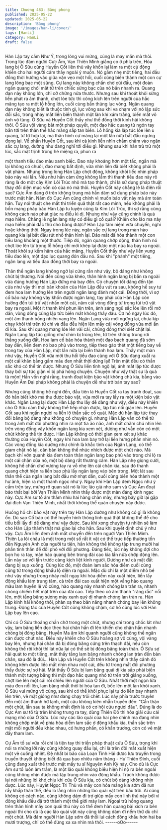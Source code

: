 ```yaml
---
title: Chương 483: Băng phong
published: 2025-05-22
updated: 2025-05-22
description: 'Băng phong'
image: '/images/han-li/cover/'
tags: [HanLi]
category: HanLi
draft: false
---
```


Hàn Lập tay cầm Như Ý, trong lòng vui mừng, cũng là may mắn
mà thôi.
Trong lúc đám người Cực Âm, Vạn Thiên Minh giằng co ở phía
trên, Hỏa lang bị Ô Sửu cùng Huyền Cốt liên thủ vây khốn lại làm
ra một cử động khiến cho hai người cảm thấy ngoài ý muốn.
Nó gầm nhẹ một tiếng, hai đầu đồng thời hướng vào giữa vặn
vẹo một hồi, cuối cùng biến thành một con cự lang lông bạc một
sừng.
Cự lang này không chần chờ cúi đầu, một đoàn ngân quang chói
mắt từ trên chiếc sừng bạc của nó bắn nhanh ra.
Quang đạn này không lớn, chỉ cỡ chừng nửa thước. Nhưng sau
khi thoát khỏi sừng liền phát ra âm thanh, chợt lóe tức thì công
kích lên trên người của hắc mãng tạo ra một lỗ hỗng lớn, cuối
cùng bắn thủng lục võng.
Ngân quang đạn này không biết là thuộc tính gì, lục võng sau khi
va chạm với nó lập sức đổi sắc, trong nháy mắt liền biến thành
một làn khí xám trắng, biến mất vô ảnh vô tùng.
Ô Sửu và Huyền Cốt thấy như thế đồng thời kinh hãi không thôi.
Ô Sửu vội vàng bắt một pháp quyết, một đạo hắc quang từ ngón
tay bắn tới trên thân thể hắc mãng sắp tan biến. Lỗ hổng kia lập
tức lóe lên u quang, từ từ hợp lại, ma thân hình cự mãng lại một
lần nữa bắt đầu ngưng đọng lại.
Về phần Huyền Cốt, sau khi cả kinh liền nhìn chằm chằm vào
ngân sắc cự lang, dường như đang nghĩ tới điều gì. Nhưng sau
khi hắn trù trừ một lúc, sắc mặt trịnh trọng hé miệng ra, phun ra

một thanh tiểu đao màu xanh biếc.
Đao này khoảng hơn một tấc, ngắn mà lại không có chuôi, đao
mang bất định, vừa nhìn liền đã biết không phải là vật phàm.
Nhưng trong lòng Hàn Lập chợt động, không khỏi liếc nhìn pháp
bảo này vài lần.
Nếu như hắn cảm ứng không lầm thì thanh tiểu đao này rõ ràng là
do một cây Kim Lôi Trúc nhỏ mà tạo thành, chỉ là sử dụng pháp
thuật thay đổi diện mục vốn có của nó mà thôi.
Huyền Cốt này chẳng lẽ là điên rồi sao? Cực Âm đang ở trên
không trung mà hắn dám sử dụng pháp bảo này trước mặt hắn.
Năm đó Cực Âm cũng chính vì muốn bảo vật này mà ám toán
hắn.
Tuy nói thuật che mắt thi triển quả thật rất cao minh, nếu không
phải là bổn mạng pháp bảo Hàn Lập tu luyện cũng là Kim Lôi
Trúc, thì sợ rằng cũng không cách nào phát giác ra điều kì dị.
Nhưng như vậy cũng chính là quá mạo hiểm.
Chẳng lẽ ngân lang này có điều gì cổ quái? Khiến cho lão ma này
mạo hiểm phải đắc thủ cho bằng được? Hàn Lập tâm niệm vừa
chuyển, nghi hoặc không thôi.
Ngay trong lúc này, ngân sắc cự lang trong màn hào quang kia lại
bắt đầu rút nhỏ thân hình lại. Đảo mắt đã hóa thành một con tiểu
lang khoảng một thước.
Tiếp đó, ngân quang chớp động, thân hình nó chợt lóe lên từ
trong lỗ hổng chỉ mới khép lại được một nửa kia bay ra ngoài.
Thoát khỏi sự kềm hãm của hắc mãng.
Huyền Cốt thấy như vậy liền vung tiểu đao lên, một đạo lục quang
đón đầu nó.
Sau khi "phành" một tiếng, ngân lang và tiểu đao đồng thời bay ra
ngoài.

Thân thể ngân lang không ngờ lại cứng rắn như vậy, bộ dáng như
không chút bị thương.
Nói đến cũng vừa khéo, thân hình ngân lang bị bắn ra ngoài vừa
đúng hướng Hàn Lập đứng mà bay đến.
Có chuyện tốt dâng đến tận cửa như vậy thì mọi băn khoăn của
Hàn Lập đều vứt ra sau, không hề suy tư đem hoa lam hướng lên
trên người ngân lang đánh một cái.
Đồng thời, vì sợ cổ bảo này không vây khốn được ngân lang, tay
phải của Hàn Lập còn hướng đến túi trữ vật nhấn một cái, năm
cái vòng đồng từ trong túi trữ vật bay ra ngoài.
Một ít thanh khí phun lên trên, ánh sáng ngũ sắc lóe lên rồi mờ
dần, vòng đồng cũng lập tức biến mất không thấy đâu.
Cơ hồ ngay lúc đó, một âm thanh bổng nhiên vang lên.
Ngân Lang vừa mới ngừng lại, chưa kịp chạy khỏi thì trên tứ chi
và đầu đều hiện lên mấy cái vòng đồng vừa mới ẩn đi kia. Sau khi
quang mang lóe lên vài cái, chúng đồng thời siết chặt lại.
Ngân Lang lập tức giống như chim bị trúng tên, từ trên không
trung rơi thẳng xuống đất.
Hoa lam cổ bảo hóa thành một đạo bạch quang đã sớm bay đến,
liền đem nó bao phủ vào trong, tiếp theo gào thét một tiếng bay
về trong tay của Hàn Lập, một lần nữa lại biến thành hoa lam.
Thấy một màn như vậy, Huyền Cốt vừa mới thu hồi tiểu đao cùng
với Ô Sửu đang xuất ra một cái khăn bằng gấm màu đen nhất
thời dừng lại! Trên mặt đều có thần sắc khó có thể tin được.
Nhưng Ô Sửu liền tỉnh ngộ lại, ánh mắt lập tức được thay bởi sự
tức giận vì bị phá hỏng chuyện.
Chuyện như vậy thật sự là quá tà môn! Hắn vốn nghĩ rằng, tranh
đoạt kiện bảo vật không chủ kia, bằng vào Huyền Âm Đại pháp
không phải là chuyện dễ như trở bàn tay sao?

Nhưng cũng không hề nghĩ đến, đầu tiên là Huyền Cốt ra tay
tranh đoạt, sau đó hắn biết khó mà thu được bảo vật, vừa mới ra
tay lấy ra một kiện bảo vật khác. Ngân Lang lại được Hàn Lập thu
lấy dễ dàng như vậy, điều này khiến cho Ô Sửu cảm thấy không
thể tiếp nhận được, lập tức nổi giận lên.
Huyền Cốt sau khi ngẩn người ra liền lộ thần sắc cổ quái.
Mặc dù hắn lập tức thay đổi bằng bộ dáng như không có chuyện
gì. nhưng Hàn Lập vẫn có thể từ trong ánh mắt đối phương nhìn
ra một tia ảo não, ánh mắt chăm chú nhìn lên trên vòng đồng vây
khốn ngân lang kia xem xét, dường như vẫn còn có một chút
không thể tin được.
Hàn Lập không có thời gian xem xét sự khác thường của Huyền
Cốt, ngay khi hoa lam bay trở lại liền hưng phấn nhìn nó.
Các vòng đồng kia dường như chính là khắc tinh của Ngân Lang,
có thể giam chặt nó lại, căn bản không thể nhúc nhích được một
chút nào.
Mà bạch khí vờn quanh kia đem toàn thân ngân lang bao phủ vào
trong chỉ lộ ra một cái chân của nó, một bộ dáng rất thương cảm.
Hàn Lập nhẹ giọng cười, không hề chần chờ vương tay ra vỗ nhẹ
lên cái chân kia, sau đó thanh quang chợt hiện ra liền bao phủ lấy
ngân lang vào bên trong.
Một lát sau thân thể của ngân lang bắt đầu mờ nhạt dần, cuối
cùng biến hóa thành một hư ảnh, hiện ra một thanh ngọc như ý.
Ngay khi Hàn Lập đem Ngọc như ý cầm trên tay, mừng rỡ quan
sát nó là lúc lão giả nho sam và Cực Âm đoạt bảo thất bại bởi
Vạn Thiên Minh nhìn thấy được một màn đáng kinh ngạc này.
Cực Âm sư tổ âm thầm nhíu hai hàng chân mày, nhưng bây giờ
lại gặp đại địch Vạn Thiên Minh, nhất thời không thể quản chuyện
này được.

Huống hồ chi bảo vật này trên tay Hàn Lập dường như không có
gì là không ổn.
Dù sao Cổ bảo có thể huyễn hình thông linh quả thật không thể
để cho tiểu bối lấy đi dể dàng như vậy được. Sau khi xong
chuyện tự nhiên sẽ làm cho Hàn Lập thành thật mà giao lại cho
hắn.
Sau khi quyết định chủ ý như vậy. Cực Âm liền đem ánh mắt
chuyển đến trên người Vạn Thiên Minh.
Thiên La lôi châu là một trong một số rất ít vật có thể trực tiếp
thương tổn đến Nguyên Anh của người tu tiên, hắn không thể
không tập trung mười hai phần tinh thần để đối phó với đối
phương.
Đáng tiếc, lúc này không đợi cho bọn họ ra tay, màn hào quang
bên trong đài cao kia lần nữa chớp động lên.
Lần này sơ với lần trước càng kịch liệt kinh người. Dường như cả
mặt đất đang bị sụp xuống.
Cùng lúc đó, một đoàn lam sắc hỏa diễm cuối cùng cũng từ trong
động khẩu lộ diện ra ngoài.
Mặc dù chỉ là một điểm nhỏ bé như vậy nhưng trong nháy mắt
ngay khi hỏa diễm này xuất hiện, liền lấy động khẩu làm trung
tâm, cả trên đài cao xuất hiện một vầng hào quang màu lam
huyến lệ vô cùng, hào quang này nhanh chóng lan tràn ra, nhanh
chóng chiếm hết mặt trên của đài cao.
Tiếp theo có âm thanh "răng rắc" nổi lên, một tầng băng sương
mày xanh quỷ dị nhanh chóng lan tràn ra.
Hàn Lập kinh hãi không thôi, phản xạ theo bản năng nhanh chóng
bay lên không trung.
Động tác của Huyền Cốt cũng không chậm, cơ hồ cùng lúc với
Hàn Lập bay lên cao.

Chỉ có Ô Sửu thoáng chần chờ trong một chút, nhưng chỉ trong
chốc lát như vậy, lam băng liền dọc theo hai chân hắn đi lên khiến
cho chân hắn nhanh chóng bị đóng băng. Huyền Ma âm khí
quanh người cũng không thể ngăn cản được chút nào.
Điều này khiến cho Ô Sửu hoảng sợ vô cùng, vội vàng bay lên,
nhưng hai chân đã bị đóng băng cứng trên thạch đài, nếu còn
không thể rời khỏi thì lát nữa lại có thể sẽ bị đóng băng toàn thân.
Ô Sửu sợ hãi quát to một tiếng, mắt thấy tầng lam băng nhanh
chóng lan tràn đến bàn chân, sau đó là đùi…
Hàn Lập và Huyền Cốt trên không nhìn thấy cảnh đó không kềm
được liếc mắt nhìn nhau một cái, đều từ trong mắt đối phương
thấy được sự sợ hãi.
Mắt thấy Ô Sửu bị lam băng quái dị kia sắp phải biến thành một
tượng băng thì một đạo hắc quang nhỏ từ trên trời giáng xuống,
chợt lóe lên một cái rồi chiếu lên người của Ô Sửu.
Nhất thời một ngọn lửa màu đen nổi lên, lam băng nhất thời bị
hòa tan đi, bốc lên một làn khói xanh.
Ô Sửu vui mừng vô cùng, sau khi có thể khôi phục lại tự do liền
bay nhanh lên trên, vẻ mặt giống như đang chạy trối chết.
Lúc này phía trước truyền đến một âm thanh hừ lạnh, một câu
không kiên nhẫn truyền đến:
"Cẩn thận một chút, lần sau ta không nhất định là có cơ hội cứu
ngươi đâu".
Đúng là do Cực Âm sư tổ từ trên không trung ra tay, dùng Thiên
Đô thi hỏa giải cứu cái mạng nhỏ của Ô Sửu.
Lúc này các lão quái của hai phe chính ma đang nhìn không chớp
mắt về phía hỏa diễm lam sắc ở động khẩu kia, thần sắc trên mặt
mỗi người đều khác nhau, có hưng phấn, có khẩn trương, còn có
vẻ mặt đầy tham lam.

Cự Âm tổ sư vừa rồi chỉ là tiện tay thi triển pháp thuật cứu Ô Sửu,
trong khi nói ra những lời này cũng không quay đầu lại, chỉ là trên
đôi mắt xuất hiện một vẻ cuồng nhiệt.
Đệ nhất bí bảo của Loạn Tinh Hải được lưu truyền trong truyền
thuyết không biết đã qua bao nhiêu năm tháng - Hư Thiên Đỉnh,
cuối cũng đang xuất thế trước mặt mấy tu sĩ Nguyên Anh Kỳ này.
Cho dù là Cực Âm sư tổ luôn âm trầm, là một lão quái không biểu
hiện hỉ nộ ra bên ngoài cũng không nhịn được mà tập trung nhìn
vào động khẩu. Trách không được lại nói những lời khó chịu khi
cứu Ô Sửu kia, có chút bộ dáng không nhịn được.
Lúc này, Huyết Ngọc Tri Thù và mấy con hỏa mãng kia sớm đã
run rẩy khắp thân thể, đều lo lắng nhìn những lão quái vật trên
bầu trời. Ai cũng không có cách nào, cũng không dám đi trợ giúp
mấy con linh thú này bởi vì đông khẩu đều đã trở thành một thế
giới mày lam. Ngoại trừ hồng quang trên thân hình mấy con quái
thú này có thể đem hàn quang bài xích ra bên ngoài thì cho dù là
các lão quái vật này cũng không dám đi nếm thử dù chỉ một chút.
Mà đám người Hàn Lập sớm đã thối lui cách đông khẩu hơn hai
ba mươi trượng, chỉ có thể đứng xa xa nhìn mà thôi.
------oOo------
